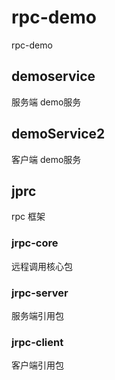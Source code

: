 # rpc-demo
rpc-demo

## demoservice
服务端 demo服务

## demoService2
客户端 demo服务

## jprc
rpc 框架

### jrpc-core
远程调用核心包

### jrpc-server
服务端引用包

### jrpc-client
客户端引用包